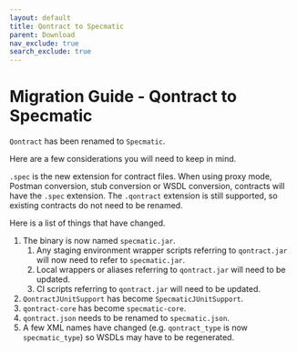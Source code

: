 ```yaml
---
layout: default
title: Qontract to Specmatic
parent: Download
nav_exclude: true
search_exclude: true
---
```

Migration Guide - Qontract to Specmatic
=======================================

`Qontract` has been renamed to `Specmatic`.

Here are a few considerations you will need to keep in mind.

`.spec` is the new extension for contract files. When using proxy mode, Postman conversion, stub conversion or WSDL conversion, contracts will have the `.spec` extension. The `.qontract` extension is still supported, so existing contracts do not need to be renamed.

Here is a list of things that have changed.
1. The binary is now named `specmatic.jar`.
   1. Any staging environment wrapper scripts referring to `qontract.jar` will now need to refer to `specmatic.jar`.
   2. Local wrappers or aliases referring to `qontract.jar` will need to be updated.
   3. CI scripts referring to `qontract.jar` will need to be updated.
2. `QontractJUnitSupport` has become `SpecmaticJUnitSupport`.
3. `qontract-core` has become `specmatic-core`.
4. `qontract.json` needs to be renamed to `specmatic.json`.
5. A few XML names have changed (e.g. `qontract_type` is now `specmatic_type`) so WSDLs may have to be regenerated.
